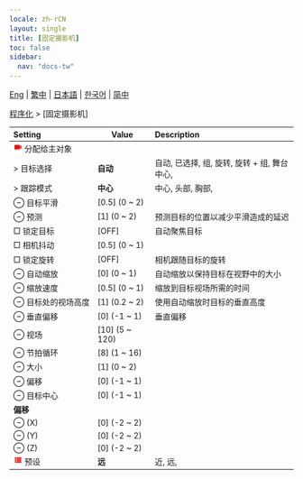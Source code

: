 ```yaml
---
locale: zh-rCN
layout: single
title: [固定摄影机]
toc: false
sidebar:
  nav: "docs-tw"
---
```

[Eng](/dancexr/menu/2025.4/motion/fixed_camera) | [繁中](/tw/dancexr/menu/2025.4/motion/fixed_camera) | [日本語](/jp/dancexr/menu/2025.4/motion/fixed_camera) | [한국어](/kr/dancexr/menu/2025.4/motion/fixed_camera) | [简中](/zh/dancexr/menu/2025.4/motion/fixed_camera)

[程序化](../menu#程序化) > [固定摄影机]



| Setting | Value | Description |
| :--- | --- | :--- |
|<nobr><img src="/images/icon/ic_videocam.png" alt="videocam icon"/> 分配给主对象</nobr>|| 
|<nobr> > 目标选择</nobr>| **自动** | 自动, 已选择, 组, 旋转, 旋转 + 组, 舞台中心,  |
|<nobr> > 跟踪模式</nobr>| **中心** | 中心, 头部, 胸部,  |
|<nobr> ⊖ 目标平滑</nobr>| [0.5] (0 ~ 2) | 
|<nobr> ⊖ 预测</nobr>| [1] (0 ~ 2) | 预测目标的位置以减少平滑造成的延迟
|<nobr> □ 锁定目标</nobr>| [OFF] | 自动聚焦目标
|<nobr> □ 相机抖动</nobr>| [0.5] (0 ~ 1) | 
|<nobr> □ 锁定旋转</nobr>| [OFF] | 相机跟随目标的旋转
|<nobr> ⊖ 自动缩放</nobr>| [0] (0 ~ 1) | 自动缩放以保持目标在视野中的大小
|<nobr> ⊖ 缩放速度</nobr>| [0.5] (0 ~ 1) | 缩放到目标视场所需的时间
|<nobr> ⊖ 目标处的视场高度</nobr>| [1] (0.2 ~ 2) | 使用自动缩放时目标的垂直高度
|<nobr> ⊖ 垂直偏移</nobr>| [0] (-1 ~ 1) | 垂直偏移
|<nobr> ⊖ 视场</nobr>| [10] (5 ~ 120) | 
|<nobr> ⊖ 节拍循环</nobr>| [8] (1 ~ 16) | 
|<nobr> ⊖ 大小</nobr>| [1] (0 ~ 2) | 
|<nobr> ⊖ 偏移</nobr>| [0] (-1 ~ 1) | 
|<nobr> ⊖ 目标中心</nobr>| [0] (-1 ~ 1) | 
|<nobr> <b>偏移</b></nobr>|| 
|<nobr> ⊖ (X)</nobr>| [0] (-2 ~ 2) | 
|<nobr> ⊖ (Y)</nobr>| [0] (-2 ~ 2) | 
|<nobr> ⊖ (Z)</nobr>| [0] (-2 ~ 2) | 
|<nobr><img src="/images/icon/ic_list.png" alt="list icon"/> 预设</nobr>| **远** | 近, 远,  |
